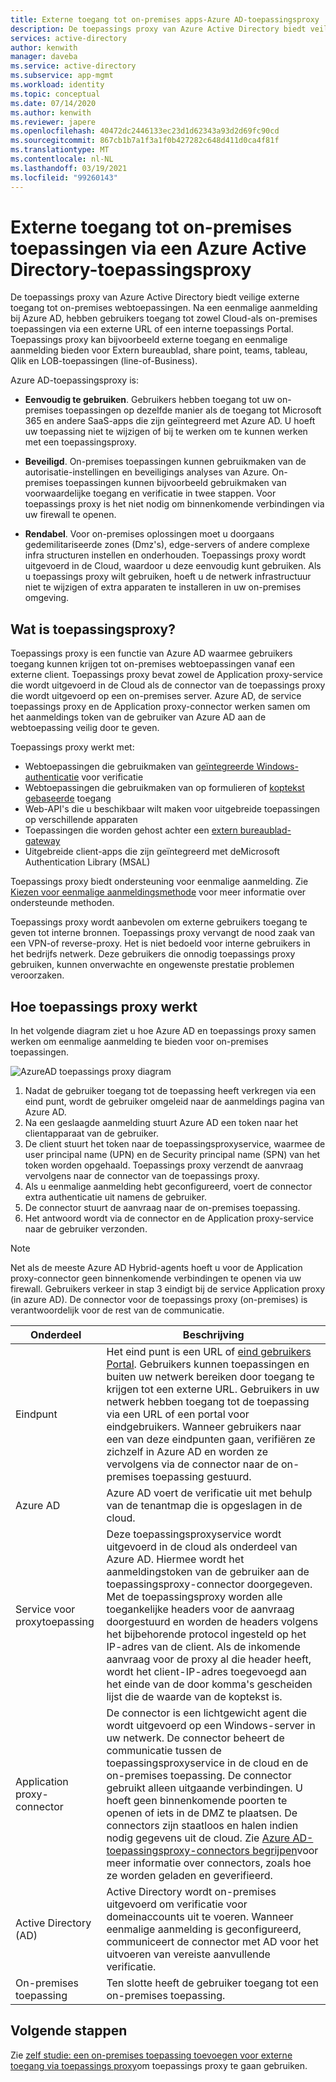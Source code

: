 ```yaml
---
title: Externe toegang tot on-premises apps-Azure AD-toepassingsproxy
description: De toepassings proxy van Azure Active Directory biedt veilige externe toegang tot on-premises webtoepassingen. Na een eenmalige aanmelding bij Azure AD, hebben gebruikers toegang tot zowel Cloud-als on-premises toepassingen via een externe URL of een interne toepassings Portal. Toepassings proxy kan bijvoorbeeld externe toegang en eenmalige aanmelding bieden voor Extern bureaublad, share point, teams, tableau, Qlik en LOB-toepassingen (line-of-Business).
services: active-directory
author: kenwith
manager: daveba
ms.service: active-directory
ms.subservice: app-mgmt
ms.workload: identity
ms.topic: conceptual
ms.date: 07/14/2020
ms.author: kenwith
ms.reviewer: japere
ms.openlocfilehash: 40472dc2446133ec23d1d62343a93d2d69fc90cd
ms.sourcegitcommit: 867cb1b7a1f3a1f0b427282c648d411d0ca4f81f
ms.translationtype: MT
ms.contentlocale: nl-NL
ms.lasthandoff: 03/19/2021
ms.locfileid: "99260143"
---
```

# <a name="remote-access-to-on-premises-applications-through-azure-ad-application-proxy"></a>Externe toegang tot on-premises toepassingen via een Azure Active Directory-toepassingsproxy

De toepassings proxy van Azure Active Directory biedt veilige externe toegang tot on-premises webtoepassingen. Na een eenmalige aanmelding bij Azure AD, hebben gebruikers toegang tot zowel Cloud-als on-premises toepassingen via een externe URL of een interne toepassings Portal. Toepassings proxy kan bijvoorbeeld externe toegang en eenmalige aanmelding bieden voor Extern bureaublad, share point, teams, tableau, Qlik en LOB-toepassingen (line-of-Business).

Azure AD-toepassingsproxy is:

- **Eenvoudig te gebruiken**. Gebruikers hebben toegang tot uw on-premises toepassingen op dezelfde manier als de toegang tot Microsoft 365 en andere SaaS-apps die zijn geïntegreerd met Azure AD. U hoeft uw toepassing niet te wijzigen of bij te werken om te kunnen werken met een toepassingsproxy.

- **Beveiligd**. On-premises toepassingen kunnen gebruikmaken van de autorisatie-instellingen en beveiligings analyses van Azure. On-premises toepassingen kunnen bijvoorbeeld gebruikmaken van voorwaardelijke toegang en verificatie in twee stappen. Voor toepassings proxy is het niet nodig om binnenkomende verbindingen via uw firewall te openen.

- **Rendabel**. Voor on-premises oplossingen moet u doorgaans gedemilitariseerde zones (Dmz's), edge-servers of andere complexe infra structuren instellen en onderhouden. Toepassings proxy wordt uitgevoerd in de Cloud, waardoor u deze eenvoudig kunt gebruiken. Als u toepassings proxy wilt gebruiken, hoeft u de netwerk infrastructuur niet te wijzigen of extra apparaten te installeren in uw on-premises omgeving.

## <a name="what-is-application-proxy"></a>Wat is toepassingsproxy?
Toepassings proxy is een functie van Azure AD waarmee gebruikers toegang kunnen krijgen tot on-premises webtoepassingen vanaf een externe client. Toepassings proxy bevat zowel de Application proxy-service die wordt uitgevoerd in de Cloud als de connector van de toepassings proxy die wordt uitgevoerd op een on-premises server. Azure AD, de service toepassings proxy en de Application proxy-connector werken samen om het aanmeldings token van de gebruiker van Azure AD aan de webtoepassing veilig door te geven.

Toepassings proxy werkt met:

* Webtoepassingen die gebruikmaken van [geïntegreerde Windows-authenticatie](application-proxy-configure-single-sign-on-with-kcd.md) voor verificatie
* Webtoepassingen die gebruikmaken van op formulieren of [koptekst gebaseerde](./application-proxy-configure-single-sign-on-with-headers.md) toegang
* Web-API's die u beschikbaar wilt maken voor uitgebreide toepassingen op verschillende apparaten
* Toepassingen die worden gehost achter een [extern bureaublad-gateway](application-proxy-integrate-with-remote-desktop-services.md)
* Uitgebreide client-apps die zijn geïntegreerd met deMicrosoft Authentication Library (MSAL)

Toepassings proxy biedt ondersteuning voor eenmalige aanmelding. Zie [Kiezen voor eenmalige aanmeldingsmethode](sso-options.md#choosing-a-single-sign-on-method) voor meer informatie over ondersteunde methoden.

Toepassings proxy wordt aanbevolen om externe gebruikers toegang te geven tot interne bronnen. Toepassings proxy vervangt de nood zaak van een VPN-of reverse-proxy. Het is niet bedoeld voor interne gebruikers in het bedrijfs netwerk.  Deze gebruikers die onnodig toepassings proxy gebruiken, kunnen onverwachte en ongewenste prestatie problemen veroorzaken.

## <a name="how-application-proxy-works"></a>Hoe toepassings proxy werkt

In het volgende diagram ziet u hoe Azure AD en toepassings proxy samen werken om eenmalige aanmelding te bieden voor on-premises toepassingen.

![AzureAD toepassings proxy diagram](./media/application-proxy/azureappproxxy.png)

1. Nadat de gebruiker toegang tot de toepassing heeft verkregen via een eind punt, wordt de gebruiker omgeleid naar de aanmeldings pagina van Azure AD.
2. Na een geslaagde aanmelding stuurt Azure AD een token naar het clientapparaat van de gebruiker.
3. De client stuurt het token naar de toepassingsproxyservice, waarmee de user principal name (UPN) en de Security principal name (SPN) van het token worden opgehaald. Toepassings proxy verzendt de aanvraag vervolgens naar de connector van de toepassings proxy.
4. Als u eenmalige aanmelding hebt geconfigureerd, voert de connector extra authenticatie uit namens de gebruiker.
5. De connector stuurt de aanvraag naar de on-premises toepassing.
6. Het antwoord wordt via de connector en de Application proxy-service naar de gebruiker verzonden.

> [!NOTE]
> Net als de meeste Azure AD Hybrid-agents hoeft u voor de Application proxy-connector geen binnenkomende verbindingen te openen via uw firewall. Gebruikers verkeer in stap 3 eindigt bij de service Application proxy (in azure AD). De connector voor de toepassings proxy (on-premises) is verantwoordelijk voor de rest van de communicatie.
>


| Onderdeel | Beschrijving |
| --------- | ----------- |
| Eindpunt  | Het eind punt is een URL of [eind gebruikers Portal](end-user-experiences.md). Gebruikers kunnen toepassingen en buiten uw netwerk bereiken door toegang te krijgen tot een externe URL. Gebruikers in uw netwerk hebben toegang tot de toepassing via een URL of een portal voor eindgebruikers. Wanneer gebruikers naar een van deze eindpunten gaan, verifiëren ze zichzelf in Azure AD en worden ze vervolgens via de connector naar de on-premises toepassing gestuurd.|
| Azure AD | Azure AD voert de verificatie uit met behulp van de tenantmap die is opgeslagen in de cloud. |
| Service voor proxytoepassing | Deze toepassingsproxyservice wordt uitgevoerd in de cloud als onderdeel van Azure AD. Hiermee wordt het aanmeldingstoken van de gebruiker aan de toepassingsproxy-connector doorgegeven. Met de toepassingsproxy worden alle toegankelijke headers voor de aanvraag doorgestuurd en worden de headers volgens het bijbehorende protocol ingesteld op het IP-adres van de client. Als de inkomende aanvraag voor de proxy al die header heeft, wordt het client-IP-adres toegevoegd aan het einde van de door komma's gescheiden lijst die de waarde van de koptekst is.|
| Application proxy-connector | De connector is een lichtgewicht agent die wordt uitgevoerd op een Windows-server in uw netwerk. De connector beheert de communicatie tussen de toepassingsproxyservice in de cloud en de on-premises toepassing. De connector gebruikt alleen uitgaande verbindingen. U hoeft geen binnenkomende poorten te openen of iets in de DMZ te plaatsen. De connectors zijn staatloos en halen indien nodig gegevens uit de cloud. Zie [Azure AD-toepassingsproxy-connectors begrijpen](application-proxy-connectors.md)voor meer informatie over connectors, zoals hoe ze worden geladen en geverifieerd.|
| Active Directory (AD) | Active Directory wordt on-premises uitgevoerd om verificatie voor domeinaccounts uit te voeren. Wanneer eenmalige aanmelding is geconfigureerd, communiceert de connector met AD voor het uitvoeren van vereiste aanvullende verificatie.
| On-premises toepassing | Ten slotte heeft de gebruiker toegang tot een on-premises toepassing.

## <a name="next-steps"></a>Volgende stappen
Zie [zelf studie: een on-premises toepassing toevoegen voor externe toegang via toepassings proxy](application-proxy-add-on-premises-application.md)om toepassings proxy te gaan gebruiken.